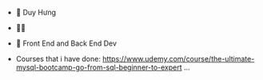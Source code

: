 - 👋 Duy Hưng
- 🍑👀
- 🌱 Front End and Back End Dev

- Courses that i have done:
https://www.udemy.com/course/the-ultimate-mysql-bootcamp-go-from-sql-beginner-to-expert
...

<!---
HUNG-rushb/HUNG-rushb is a ✨ special ✨ repository because its `README.md` (this file) appears on your GitHub profile.
You can click the Preview link to take a look at your changes.
--->
